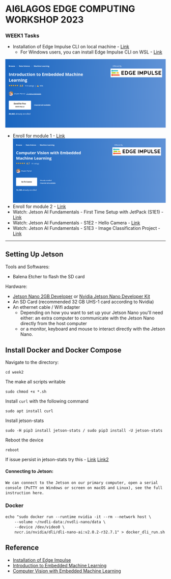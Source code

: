 # AI6LAGOS EDGE COMPUTING WORKSHOP 2023 

###  WEEK1 Tasks 
- Installation of Edge Impulse CLI on local machine - [Link](https://docs.edgeimpulse.com/docs/edge-impulse-cli/cli-installation)
    - For Windows users, you can install Edge Impulse CLI on WSL - [Link](https://forum.edgeimpulse.com/t/wsl-windows-subsystem-for-linux-edge-impulse-cli/5843)
  
![Cover Image](../asset/intro_to_embedded_ml.png)
 - Enroll for module 1 - [Link](https://www.coursera.org/learn/introduction-to-embedded-machine-learning)
 ![Cover Image](../asset/computer_vision_with_embedded_ml.png)
 - Enroll for module 2 - [Link](https://www.coursera.org/learn/computer-vision-with-embedded-machine-learning)
 - Watch: Jetson AI Fundamentals - First Time Setup with JetPack (S1E1) - [Link](https://www.youtube.com/watch?v=uvU8AXY1170&list=PL5B692fm6--uQRRDTPsJDp4o0xbzkoyf8) 
- Watch:  Jetson AI Fundamentals - S1E2 - Hello Camera - [Link](https://www.youtube.com/watch?v=zsjcSapzUfU&list=PL5B692fm6--uQRRDTPsJDp4o0xbzkoyf8) 
- Watch:  Jetson AI Fundamentals - S1E3 - Image Classification Project - [Link](https://www.youtube.com/watch?v=rSqIvLQ8Meg&list=PL5B692fm6--uQRRDTPsJDp4o0xbzkoyf8)


------------------------------------------------------------
## Setting Up Jetson 
Tools and Softwares: 
- Balena Etcher to flash the SD card 

Hardware: 
- [Jetson Nano 2GB Developer](https://www.sparkfun.com/products/17244) or [Nvidia Jetson Nano Developer Kit](https://www.sparkfun.com/products/16271) 
- An SD Card  (recommended 32 GB UHS-1 card according to Nvidia)
- An ethernet cable / Wifi adapter 
    - Depending on how you want to set up your Jetson Nano you'll need either:
    an extra computer to communicate with the Jetson Nano directly from the host computer
    - or a monitor, keyboard and mouse to interact directly with the Jetson Nano.
 ## Install Docker and Docker Compose 
 Navigate to the directory: 
 ```
 cd week2
 ```
 The make all scripts writable
 ```
 sudo chmod +x *.sh 
 ```
 Install   `curl` with the following command
 ```
 sudo apt install curl 
 ```
 Install jetson-stats
 ```
 sudo -H pip3 install jetson-stats / sudo pip3 install -U jetson-stats
 ```
 Reboot the device
 ```
 reboot
 ```
 If issue persist in jetson-stats try this - [Link](https://rnext.it/jetson_stats/troubleshooting.html) [Link2](https://forums.developer.nvidia.com/t/jtop-install-fail/203576/4)
 #### Connecting to Jetson:
    We can connect to the Jetson on our primary computer, open a serial console (PuTTY on Windows or screen on macOS and Linux), see the full instruction here. 

### Docker 
```
echo "sudo docker run --runtime nvidia -it --rm --network host \
    --volume ~/nvdli-data:/nvdli-nano/data \
    --device /dev/video0 \
    nvcr.io/nvidia/dli/dli-nano-ai:v2.0.2-r32.7.1" > docker_dli_run.sh
```
## Reference 
- [Installation of Edge Impulse](https://docs.edgeimpulse.com/docs/edge-impulse-cli/cli-installation)
- [Introduction to Embedded Machine Learning](https://www.coursera.org/learn/introduction-to-embedded-machine-learning)
- [Computer Vision with Embedded Machine Learning](https://www.coursera.org/learn/computer-vision-with-embedded-machine-learning)
